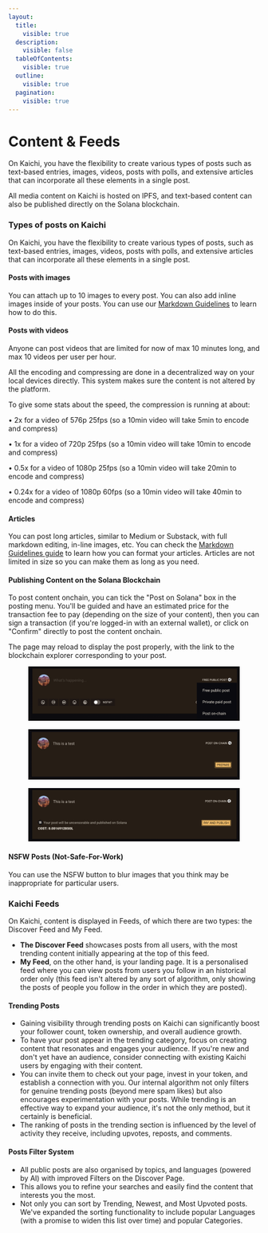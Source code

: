```yaml
---
layout:
  title:
    visible: true
  description:
    visible: false
  tableOfContents:
    visible: true
  outline:
    visible: true
  pagination:
    visible: true
---
```


# Content & Feeds

On Kaichi, you have the flexibility to create various types of posts such as text-based entries, images, videos, posts with polls, and extensive articles that can incorporate all these elements in a single post.

All media content on Kaichi is hosted on IPFS, and text-based content can also be published directly on the Solana blockchain.&#x20;

### Types of posts on Kaichi

On Kaichi, you have the flexibility to create various types of posts, such as text-based entries, images, videos, posts with polls, and extensive articles that can incorporate all these elements in a single post.

#### Posts with images

You can attach up to 10 images to every post. You can also add inline images inside of your posts. You can use our [Markdown Guidelines](markdown-guidelines.md) to learn how to do this.&#x20;

#### Posts with videos&#x20;

Anyone can post videos that are limited for now of max 10 minutes long, and max 10 videos per user per hour.&#x20;

All the encoding and compressing are done in a decentralized way on your local devices directly. This system makes sure the content is not altered by the platform.&#x20;

To give some stats about the speed, the compression is running at about:

• 2x for a video of 576p 25fps (so a 10min video will take 5min to encode and compress)

• 1x for a video of 720p 25fps (so a 10min video will take 10min to encode and compress)

• 0.5x for a video of 1080p 25fps (so a 10min video will take 20min to encode and compress)

• 0.24x for a video of 1080p 60fps (so a 10min video will take 40min to encode and compress)

#### Articles

You can post long articles, similar to Medium or Substack, with full markdown editing, in-line images, etc. You can check the [Markdown Guidelines guide](https://www.markdownguide.org/cheat-sheet/) to learn how you can format your articles. Articles are not limited in size so you can make them as long as you need.

#### Publishing Content on the Solana Blockchain

To post content onchain, you can tick the "Post on Solana" box in the posting menu. You'll be guided and have an estimated price for the transaction fee to pay (depending on the size of your content), then you can sign a transaction (if you're logged-in with an external wallet), or click on "Confirm" directly to post the content onchain.&#x20;

The page may reload to display the post properly, with the link to the blockchain explorer corresponding to your post.

<figure><img src="../.gitbook/assets/Screenshot 2024-06-18 at 06.32.49.png" alt=""><figcaption></figcaption></figure>

<figure><img src="../.gitbook/assets/Screenshot 2024-06-18 at 06.33.03.png" alt=""><figcaption></figcaption></figure>

<figure><img src="../.gitbook/assets/Screenshot 2024-06-18 at 06.33.10.png" alt=""><figcaption></figcaption></figure>

#### NSFW Posts (Not-Safe-For-Work)&#x20;

You can use the NSFW button to blur images that you think may be inappropriate for particular users.



### Kaichi Feeds

On Kaichi, content is displayed in Feeds, of which there are two types: the Discover Feed and My Feed.

* **The Discover Feed** showcases posts from all users, with the most trending content initially appearing at the top of this feed.
* **My Feed**, on the other hand, is your landing page. It is a personalised feed where you can view posts from users you follow in an historical order only (this feed isn't altered by any sort of algorithm, only showing the posts of people you follow in the order in which they are posted).

#### Trending Posts

* Gaining visibility through trending posts on Kaichi can significantly boost your follower count, token ownership, and overall audience growth. &#x20;
* To have your post appear in the trending category, focus on creating content that resonates and engages your audience. If you're new and don't yet have an audience, consider connecting with existing Kaichi users by engaging with their content.&#x20;
* You can invite them to check out your page, invest in your token, and establish a connection with you. Our internal algorithm not only filters for genuine trending posts (beyond mere spam likes) but also encourages experimentation with your posts. While trending is an effective way to expand your audience, it's not the only method, but it certainly is beneficial.
* The ranking of posts in the trending section is influenced by the level of activity they receive, including upvotes, reposts, and comments.

#### Posts Filter System&#x20;

* All public posts are also organised by topics, and languages (powered by AI) with improved Filters on the Discover Page. &#x20;
* This allows you to refine your searches and easily find the content that interests you the most.&#x20;
* Not only you can sort by Trending, Newest, and Most Upvoted posts. We've expanded the sorting functionality to include popular Languages (with a promise to widen this list over time) and popular Categories.

